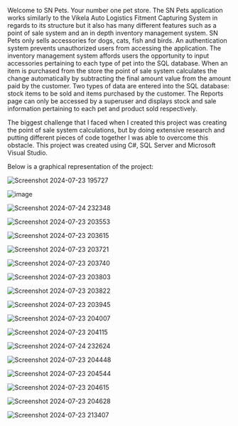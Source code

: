 Welcome to SN Pets. Your number one pet store. The SN Pets application works similarly to the Vikela Auto Logistics Fitment Capturing System in regards to its structure but it also has many different features such as a point of sale system and an in depth inventory management system. SN Pets only sells accessories for dogs, cats, fish and birds.
An authentication system prevents unauthorized users from accessing the application. The inventory management system affords users the opportunity to input accessories pertaining to each type of pet into the SQL database. When an item is purchased from the store the point of sale system calculates the change automatically by subtracting the final amount value from the amount paid by the customer.
Two types of data are entered into the SQL database: stock items to be sold and items purchased by the customer. The Reports page can only be accessed by a superuser and displays stock and sale information pertaining to each pet and product sold respectively.

The biggest challenge that I faced when I created this project was creating the point of sale system calculations, but by doing extensive research and putting different pieces of code together I was able to overcome this obstacle. This project was created using C#, SQL Server and Microsoft Visual Studio.

Below is a graphical representation of the project:


![Screenshot 2024-07-23 195727](https://github.com/user-attachments/assets/0f464a3d-ad26-4024-b1c3-cff747899279)


![image](https://github.com/user-attachments/assets/0933b921-2020-40fb-91c2-e25152dd771b)


![Screenshot 2024-07-24 232348](https://github.com/user-attachments/assets/4805e44d-65d8-4eec-a906-4c602b43cd75)


![Screenshot 2024-07-23 203553](https://github.com/user-attachments/assets/3eef5e84-a220-4ce2-b80c-1b089b4807c7)


![Screenshot 2024-07-23 203615](https://github.com/user-attachments/assets/8f15bacd-8bb3-46d0-a9e5-709a66841810)


![Screenshot 2024-07-23 203721](https://github.com/user-attachments/assets/2c82e62f-fd3e-4787-be09-4583c3a00ca7)


![Screenshot 2024-07-23 203740](https://github.com/user-attachments/assets/e95df973-90cc-4636-94bb-93174eaf5639)


![Screenshot 2024-07-23 203803](https://github.com/user-attachments/assets/db651247-899a-4fb3-bf5e-09e0f9516668)


![Screenshot 2024-07-23 203822](https://github.com/user-attachments/assets/0474cd49-9a4b-4616-afad-64e35a9921c5)


![Screenshot 2024-07-23 203945](https://github.com/user-attachments/assets/7bb56fe3-8ef2-4357-b879-f4e79e1886a4)


![Screenshot 2024-07-23 204007](https://github.com/user-attachments/assets/7583f92d-155d-45d2-a1f7-51556d740bd0)


![Screenshot 2024-07-23 204115](https://github.com/user-attachments/assets/3b0da86c-118a-4d04-b01b-c7b412122a6d)


![Screenshot 2024-07-24 232624](https://github.com/user-attachments/assets/682b1388-9e46-415d-9c10-bf46f3bc60d1)


![Screenshot 2024-07-23 204448](https://github.com/user-attachments/assets/5adea7a2-f454-4234-9142-f2b1f447e63d)


![Screenshot 2024-07-23 204544](https://github.com/user-attachments/assets/2dd275a7-b63c-436c-b707-dcfa2239527c)


![Screenshot 2024-07-23 204615](https://github.com/user-attachments/assets/ada19bd7-a09e-45c2-9ed7-e550df1a056e)


![Screenshot 2024-07-23 204628](https://github.com/user-attachments/assets/53d07a20-8135-43ee-8043-af9ad7a62af5)


![Screenshot 2024-07-23 213407](https://github.com/user-attachments/assets/d1c04a56-7f93-4ef5-bf4e-22c08214fd03)









